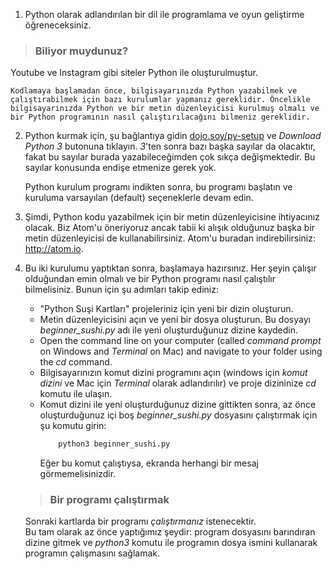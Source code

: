 1. Python olarak adlandırılan bir dil ile programlama ve oyun geliştirme öğreneceksiniz.
> ### Biliyor muydunuz?
Youtube ve Instagram gibi siteler Python ile oluşturulmuştur.

    Kodlamaya başlamadan önce, bilgisayarınızda Python yazabilmek ve çalıştırabilmek için bazı kurulumlar yapmanız gereklidir. Öncelikle bilgisayarınızda Python ve bir metin düzenleyicisi kurulmuş olmalı ve bir Python programının nasıl çalıştırılacağını bilmeniz gereklidir.

2. Python kurmak için, şu bağlantıya gidin [dojo.soy/py-setup](http://dojo.soy/py-setup) ve *Download Python 3* butonuna tıklayın. *3*'ten sonra bazı başka sayılar da olacaktır, fakat bu sayılar burada yazabileceğimden çok sıkça değişmektedir. Bu sayılar konusunda endişe etmenize gerek yok.

    Python kurulum programı indikten sonra, bu programı başlatın ve kuruluma varsayılan (default) seçeneklerle devam edin.

3. Şimdi, Python kodu yazabilmek için bir metin düzenleyicisine ihtiyacınız olacak. Biz Atom'u öneriyoruz ancak tabii ki alışık olduğunuz başka bir metin düzenleyicisi de kullanabilirsiniz. Atom'u buradan indirebilirsiniz: http://atom.io.

4. Bu iki kurulumu yaptıktan sonra, başlamaya hazırsınız. Her şeyin çalışır olduğundan emin olmalı ve bir Python programı nasıl çalıştılır bilmelisiniz. Bunun için şu adımları takip ediniz:
    * "Python Suşi Kartları" projeleriniz için yeni bir dizin oluşturun.
    * Metin düzenleyicisini açın ve yeni bir dosya oluşturun. Bu dosyayı *beginner_sushi.py* adı ile yeni oluşturduğunuz dizine kaydedin.
    * Open the command line on your computer (called *command prompt* on Windows and *Terminal* on Mac) and navigate to your folder using the *cd* command.
    * Bilgisayarınızın komut dizini programını açın (windows için *komut dizini* ve Mac için *Terminal* olarak adlandırılır) ve proje dizininize *cd* komutu ile ulaşın.
    * Komut dizini ile yeni oluşturduğunuz dizine gittikten sonra, az önce oluşturduğunuz içi boş *beginner_sushi.py* dosyasını çalıştırmak için şu komutu girin:
        ```bash
            python3 beginner_sushi.py
        ```
        Eğer bu komut çalıştıysa, ekranda herhangi bir mesaj görmemelisinizdir.
    > ### Bir programı çalıştırmak
    Sonraki kartlarda bir programı *çalıştırmanız* istenecektir.   
    Bu tam olarak az önce yaptığımız şeydir: program dosyasını barındıran dizine gitmek ve *python3* komutu ile programın dosya ismini kullanarak programın çalışmasını sağlamak.
